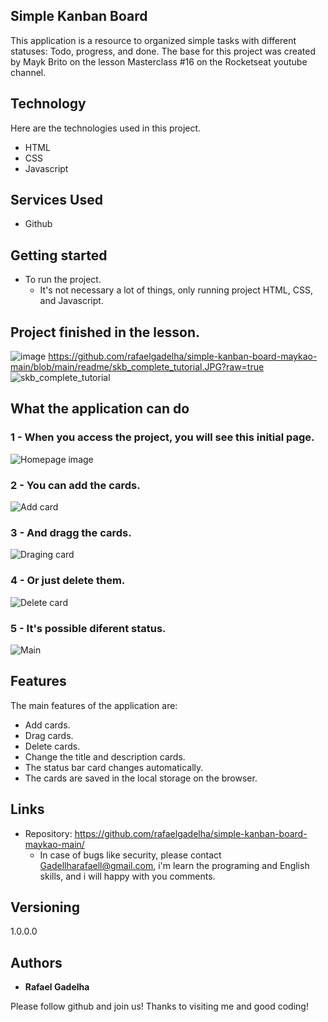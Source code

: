 
 <!--- ![Logo of the project]() -->


## Simple Kanban Board
This application is a resource to organized simple tasks with different statuses: Todo, progress, and done. The base for this project was created by Mayk Brito on the lesson Masterclass #16 on the Rocketseat youtube channel.


## Technology 

Here are the technologies used in this project.

* HTML
* CSS
* Javascript

## Services Used

* Github

## Getting started

 
* To run the project.
  - It's not necessary a lot of things, only running project HTML, CSS, and Javascript.

## Project finished in the lesson.

![image](https://user-images.githubusercontent.com/117649672/202198564-6c9c6424-8344-45a2-8015-0e32b6f5cc2e.png)
https://github.com/rafaelgadelha/simple-kanban-board-maykao-main/blob/main/readme/skb_complete_tutorial.JPG?raw=true
![skb_complete_tutorial](https://user-images.githubusercontent.com/117649672/202198744-684c8978-ff2b-4f24-85d4-297260142766.JPG)


## What the application can do

### 1 - When you access the project, you will see this initial page.

![Homepage image](https://github.com/rafaelgadelha/simple-kanban-board-maykao-main/tree/main/readme/skb_main.png)

### 2 - You can add the cards.

![Add card](https://github.com/rafaelgadelha/simple-kanban-board-maykao-main/tree/main/readme/skb_add_cards.png)

### 3 - And dragg the cards.

![Draging card](https://github.com/rafaelgadelha/simple-kanban-board-maykao-main/tree/main/readme/skb_dragging_cards.png)

### 4 - Or just delete them.

![Delete card](https://github.com/rafaelgadelha/simple-kanban-board-maykao-main/tree/main/readme/skb_remove_cards.png)

### 5 - It's possible diferent status.

![Main](https://github.com/rafaelgadelha/simple-kanban-board-maykao-main/tree/main/readme/skb_main_with-cards.png)

## Features

The main features of the application are:

- Add cards.
- Drag cards.
- Delete cards.
- Change the title and description cards.
- The status bar card changes automatically.
- The cards are saved in the local storage on the browser.



## Links
  - Repository: https://github.com/rafaelgadelha/simple-kanban-board-maykao-main/
    - In case of bugs like security, please contact Gadellharafaell@gmail.com, i'm learn the programing and English skills, and i will happy with you comments.

  ## Versioning

  1.0.0.0


  ## Authors

  * **Rafael Gadelha** 

  Please follow github and join us!
  Thanks to visiting me and good coding!
